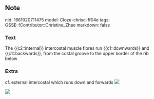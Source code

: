 ## Note
nid: 1661020711475
model: Cloze-chrisc-ff04e
tags: GSSE::!Contributor::Christine_Zhao
markdown: false

### Text
The {{c2::internal}} intercostal muscle fibres run {{c1::downwards}} and {{c1::backwards}}, from the
costal groove to the upper border of the rib below

### Extra
cf. external intercostal which runs down and forwards <img src= 
"Screen%20Shot%202021-06-01%20at%2010.56.00%20am.png">
<div><img src=
"paste-3e39a11696944c6b2557eb2057e96a4cf4e082cb.jpg"></div>
